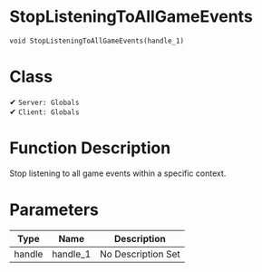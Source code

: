 # StopListeningToAllGameEvents
```
void StopListeningToAllGameEvents(handle_1)
```
# Class
✔ `Server: Globals`  
✔ `Client: Globals`  

# Function Description
Stop listening to all game events within a specific context.
# Parameters
Type|Name|Description
--|--|--
handle|handle_1|No Description Set
